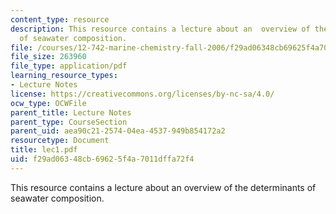 ```yaml
---
content_type: resource
description: This resource contains a lecture about an  overview of the determinants
  of seawater composition.
file: /courses/12-742-marine-chemistry-fall-2006/f29ad06348cb69625f4a7011dffa72f4_lec1.pdf
file_size: 263960
file_type: application/pdf
learning_resource_types:
- Lecture Notes
license: https://creativecommons.org/licenses/by-nc-sa/4.0/
ocw_type: OCWFile
parent_title: Lecture Notes
parent_type: CourseSection
parent_uid: aea90c21-2574-04ea-4537-949b854172a2
resourcetype: Document
title: lec1.pdf
uid: f29ad063-48cb-6962-5f4a-7011dffa72f4
---
```

This resource contains a lecture about an  overview of the determinants of seawater composition.